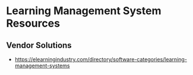 
# Learning Management System Resources

## Vendor Solutions

- https://elearningindustry.com/directory/software-categories/learning-management-systems

